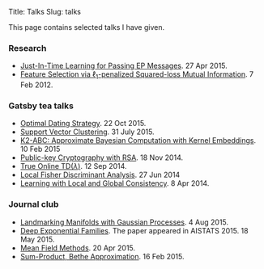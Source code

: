 Title: Talks
Slug: talks


This page contains selected talks I have given.

### Research 
* [Just-In-Time Learning for Passing EP
  Messages](files/slides/kjit_ep_research.pdf). 27 Apr 2015.
* [Feature Selection via $\ell_1$-penalized Squared-loss Mutual
  Information](files/slides/master_l1lsmi_slides.pdf). 7 Feb 2012.

### Gatsby tea talks 

* [Optimal Dating Strategy](files/slides/secretary_problem.pdf). 22 Oct 2015.
* [Support Vector Clustering](files/slides/support_vector_clustering.pdf). 31 July 2015.
* [K2-ABC: Approximate Bayesian Computation with Kernel
  Embeddings](files/slides/k2abc.pdf). 10 Feb 2015
* [Public-key Cryptography with RSA](files/slides/rsa_intro.pdf). 18 Nov 2014.
* [True Online TD$(\lambda)$](files/slides/true_online_td.pdf). 12 Sep 2014.
* [Local Fisher Discriminant Analysis](files/slides/lfda_slides.pdf). 27 Jun 2014
* [Learning with Local and Global
  Consistency](files/slides/label_propagation.pdf). 8 Apr 2014. 

### Journal club 

* [Landmarking Manifolds with Gaussian Processes](files/slides/landmarking_manifolds_gp.pdf). 4 Aug 2015.
* [Deep Exponential Families](files/slides/deep_expfam.pdf). The paper appeared in
  AISTATS 2015. 18 May 2015.  
* [Mean Field Methods](files/slides/waijor_mean_field.pdf). 20 Apr 2015.
* [Sum-Product, Bethe Approximation](files/slides/waijor_bethe_kikuchi_mljc.pdf). 
    16 Feb 2015.


